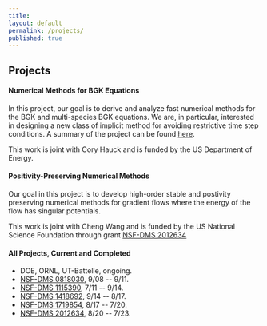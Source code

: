 ```yaml
---
title:
layout: default
permalink: /projects/
published: true
---
```


## Projects

#### Numerical Methods for BGK Equations
In this project, our goal is to derive and analyze fast numerical methods for the BGK and multi-species BGK equations. We are, in particular, interested in designing a new class of implicit method for avoiding restrictive time step conditions. A summary of the project can be found [here](https://trace.tennessee.edu/utk_mathpubs/10/).

This work is joint with Cory Hauck and is funded by the US Department of Energy.

#### Positivity-Preserving Numerical Methods
Our goal in this project is to develop high-order stable and postivity preserving numerical methods for gradient flows where the energy of the flow has singular potentials.

This work is joint with Cheng Wang and is funded by the US National Science Foundation through grant [NSF-DMS 2012634](http://www.nsf.gov/awardsearch/showAward.do?AwardNumber=2012634)

#### All Projects, Current and Completed

- DOE, ORNL, UT-Battelle, ongoing. 
- [NSF-DMS 0818030](http://www.nsf.gov/awardsearch/showAward.do?AwardNumber=0818030), 9/08 -- 9/11. 
- [NSF-DMS 1115390](http://www.nsf.gov/awardsearch/showAward.do?AwardNumber=1115390), 7/11 -- 9/14. 
- [NSF-DMS 1418692](http://www.nsf.gov/awardsearch/showAward.do?AwardNumber=1418692), 9/14 -- 8/17. 
- [NSF-DMS 1719854](http://www.nsf.gov/awardsearch/showAward.do?AwardNumber=1719854), 8/17 -- 7/20. 
- [NSF-DMS 2012634](http://www.nsf.gov/awardsearch/showAward.do?AwardNumber=2012634), 8/20 -- 7/23. 
